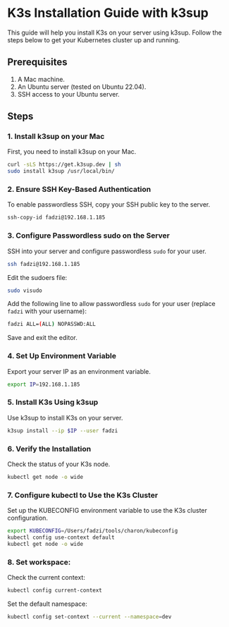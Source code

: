 # K3s Installation Guide with k3sup

This guide will help you install K3s on your server using k3sup. Follow the steps below to get your Kubernetes cluster up and running.

## Prerequisites

1. A Mac machine.
2. An Ubuntu server (tested on Ubuntu 22.04).
3. SSH access to your Ubuntu server.

## Steps

### 1. Install k3sup on your Mac

First, you need to install k3sup on your Mac.

```sh
curl -sLS https://get.k3sup.dev | sh
sudo install k3sup /usr/local/bin/
```

### 2. Ensure SSH Key-Based Authentication

To enable passwordless SSH, copy your SSH public key to the server.

```sh
ssh-copy-id fadzi@192.168.1.185
```

### 3. Configure Passwordless sudo on the Server

SSH into your server and configure passwordless `sudo` for your user.

```sh
ssh fadzi@192.168.1.185
```

Edit the sudoers file:

```sh
sudo visudo
```

Add the following line to allow passwordless `sudo` for your user (replace `fadzi` with your username):

```sh
fadzi ALL=(ALL) NOPASSWD:ALL
```

Save and exit the editor.

### 4. Set Up Environment Variable

Export your server IP as an environment variable.

```sh
export IP=192.168.1.185
```

### 5. Install K3s Using k3sup

Use k3sup to install K3s on your server.

```sh
k3sup install --ip $IP --user fadzi
```

### 6. Verify the Installation

Check the status of your K3s node.

```sh
kubectl get node -o wide
```

### 7. Configure kubectl to Use the K3s Cluster

Set up the KUBECONFIG environment variable to use the K3s cluster configuration.

```sh
export KUBECONFIG=/Users/fadzi/tools/charon/kubeconfig
kubectl config use-context default
kubectl get node -o wide
```
### 8. Set workspace:

Check the current context:

```sh
kubectl config current-context
```

Set the default namespace:

```sh
kubectl config set-context --current --namespace=dev
```

